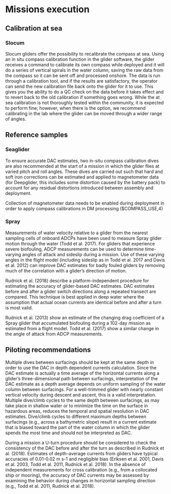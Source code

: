 # Missions execution

## Calibration at sea

### Slocum
Slocum gliders offer the possibility to recalibrate the compass at sea. 
Using an in situ compass calibration function in the glider software, the glider receives a command to calibrate its own compass while deployed and it will do a series of vertical spirals in the water column, saving the raw data from the compass so it can be sent off and processed onshore. 
The data is run through a calibration tool, and if the results are satisfactory, the operator can send the new calibration file back onto the glider for it to use. 
This gives you the ability to do a QC check on the data before it takes effect and to revert back to the old calibration if something goes wrong. 
While the at sea calibration is not thoroughly tested within the community, it is expected to perform fine; however, when there is the option, we recommend calibrating in the lab where the glider can be moved through a wider range of angles. 

## Reference samples

### Seaglider
To ensure accurate DAC estimates, two in-situ compass calibration dives are also recommended at the start of a mission in which the glider flies at varied pitch and roll angles. 
These dives are carried out such that hard and soft iron corrections can be estimated and applied to magnetometer data (for Deepglider, this includes some distortion caused by the battery pack) to account for any residual distortions introduced between assembly and deployment.  

Collection of magnetometer data needs to be enabled during deployment in order to apply compass calibrations in DM processing ($COMPASS_USE,4)


### Spray
Measurements of water velocity relative to a glider from the nearest sampling cells of onboard ADCPs have been used to measure Spray glider motion through the water (Todd et al. 2017). 
For gliders that experience severe biofouling, ADCP measurements can be used to determine time-varying angles of attack and sideslip during a mission. 
Use of these varying angles in the flight model (including sideslip as in Todd et al. 2017 and Davis et al. 2012) can improve DAC estimates for badly fouled gliders by removing much of the correlation with a glider’s direction of motion.

Rudnick et al. (2018) describe a platform-independent procedure for estimating the accuracy of glider-based DAC estimates. 
DAC estimates before and after a glider switch directions along a repeated transect are compared. 
This technique is best applied in deep water where the assumption that actual ocean currents are identical before and after a turn is most valid.

Rudnick et al. (2013) show an estimate of the changing drag coefficient of a Spray glider that accumulated biofouling during a 102-day mission as estimated from a flight model. 
Todd et al. (2017) show a similar change in the angle of attack from ADCP measurements.

## Piloting recommendations 
Multiple dives between surfacings should be kept at the same depth in order to use the DAC in depth dependent currents calculation. 
Since the DAC estimate is actually a time average of the horizontal currents along a glider’s three-dimensional path between surfacings, interpretation of the DAC estimate as a depth average depends on uniform sampling of the water column between surfacings. 
For a well-trimmed glider with nearly constant vertical velocity during descent and ascent, this is a valid interpretation. 
Multiple dive/climb cycles to the same depth between surfacings, as may take place in shallow water or to minimize the time on the surface in hazardous areas, reduces the temporal and spatial resolution in DAC estimates. 
Dive/climb cycles to different maximum depths between surfacings (e.g., across a bathymetric slope) result in a current estimate that is biased toward the part of the water column in which the glider spends the most time and should not be interpreted as DAC.

During a mission a U-turn procedure should be considered to check the consistency of the DAC before and after the turn as described in Rudnick et al. (2018).
Estimates of depth-average currents from gliders have typical accuracies of 0.01-0.02 m s-1 and negligible bias (Eriksen et al. 2001, Davis et al. 2003, Todd et al. 2011, Rudnick et al. 2018). 
In the absence of independent measurements for cross calibration (e.g., from a collocated ship or mooring), the accuracy of DAC currents may be assessed by examining the behavior during changes in horizontal sampling direction (e.g., Todd et al. 2011, Rudnick et al. 2018).

